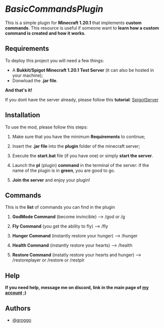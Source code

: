 # *BasicCommandsPlugin*

This is a simple plugin for **Minecraft 1.20.1** that implements **custom commands**. This resource is useful if someone want to **learn how a custom command is created and how it works**.

## Requirements

To deploy this project you will need a few things:

- A **Bukkit/Spigot Minecraft 1.20.1 Test Server** (it can also be hosted in your machine);
- Donwload the **.jar file**.

**And that's it!**

If you dont have the server already, please follow this **tutorial**:
[SpigotServer](https://www.youtube.com/watch?v=B0CyGUDxkDI&list=PLfu_Bpi_zcDNEKmR82hnbv9UxQ16nUBF7&index=2&pp=iAQB)

## Installation

To use the mod, please follow this steps:

1. Make sure that you have the minimum **Requirements** to continue;

1. Insert the **.jar file** into the **plugin** folder of the minecraft server;

1. Execute the **start.bat** file (if you have one) or simply **start the server**.

1. Launch the **pl** (plugin) **command** in the terminal of the server: if the name of the plugin is in **green**, you are good to go.

1. **Join the server** and enjoy your plugin!

## Commands

This is the **list** of commands you can find in the plugin

1. **GodMode Command** (become invincible) --> /god or /g
  
1. **Fly Command** (you get the ability to fly) --> /fly

1. **Hunger Command** (instantly restore your hunger) --> /hunger

1. **Health Command** (instantly restore your hearts) --> /health

1. **Restore Command** (instatly restore your hearts and hunger) --> /restoreplayer or /restore or /restplr

## Help

**If you need help, message me on discord, link in the main page of [my account](https://github.com/GettingTren) ;)**

## Authors

- [@groggo](https://github.com/GettingTren)
